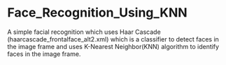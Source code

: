 # Face_Recognition_Using_KNN
A simple facial recognition which uses Haar Cascade (haarcascade_frontalface_alt2.xml) which is a classifier to detect faces in the image frame and uses K-Nearest Neighbor(KNN) algorithm to identify faces in the image frame.
